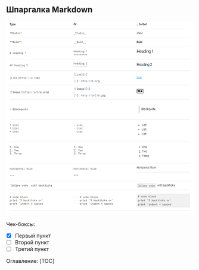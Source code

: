 ## Шпаргалка Markdown

![](files/2020-11-27-08-10-49.png)

Чек-боксы:
- [x] Первый пункт
- [ ] Второй пункт
- [ ] Третий пункт

Оглавление: [TOC]

